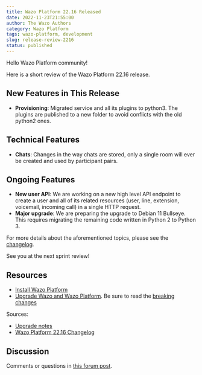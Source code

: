 ```yaml
---
title: Wazo Platform 22.16 Released
date: 2022-11-23T21:55:00
author: The Wazo Authors
category: Wazo Platform
tags: wazo-platform, development
slug: release-review-2216
status: published
---
```


Hello Wazo Platform community!

Here is a short review of the Wazo Platform 22.16 release.

## New Features in This Release
- **Provisioning**: Migrated service and all its plugins to python3. The plugins are published to a new folder to avoid conflicts with the old python2 ones.

## Technical Features
- **Chats**: Changes in the way chats are stored, only a single room will ever be created and used by participant pairs.

## Ongoing Features
- **New user API**: We are working on a new high level API endpoint to create a user and all of its related resources (user, line, extension, voicemail, incoming call) in a single HTTP request.
- **Major upgrade**: We are preparing the upgrade to Debian 11 Bullseye. This requires migrating the remaining code written in Python 2 to Python 3.

For more details about the aforementioned topics, please see the [changelog](https://wazo-dev.atlassian.net/issues/?jql=project%3DWAZO%20AND%20fixVersion%3D22.16).

See you at the next sprint review!

## Resources

- [Install Wazo Platform](/use-cases)
- [Upgrade Wazo and Wazo Platform](/uc-doc/upgrade/). Be sure to read the
  [breaking changes](/uc-doc/upgrade/upgrade_notes#22-16)

Sources:

- [Upgrade notes](/uc-doc/upgrade/upgrade_notes#22-16)
- [Wazo Platform 22.16 Changelog](https://wazo-dev.atlassian.net/issues/?jql=project%3DWAZO%20AND%20fixVersion%3D22.16)

## Discussion

Comments or questions in
[this forum post](https://wazo-platform.discourse.group/t/blog-wazo-platform-22-16-released).
